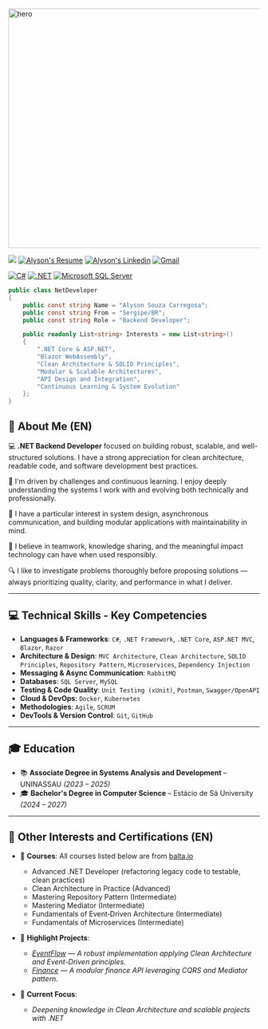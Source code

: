 ⠀⠀⠀⠀⠀⠀⠀⠀⠀⠀⠀⠀⠀⠀⠀⠀<img width="720" height="480" alt="hero" src="https://github.com/user-attachments/assets/40222a65-01ab-4693-9179-edb47614ab74" />

­­­­­­![](https://komarev.com/ghpvc/?username=alysonsz&style=for-the-badge&label=PROFILE+VIEWS)
<a href="./cv/CV - Alyson Carregosa.pdf" target="_blank">
<img src="https://img.shields.io/badge/-Download%20My%20Resume%20(pt_BR)-%23333?style=for-the-badge&logo=webb&logoColor=white" target="_blank" alt="Alyson's Resume"></a>
<a href="https://www.linkedin.com/in/alyson-carregosa/" target="_blank"><img src="https://img.shields.io/badge/-LinkedIn-%230077B5?style=for-the-badge&logo=linkedin&logoColor=white"  alt="Alyson's Linkedin" target="_blank"></a>
<a href="mailto:alysonsouza36@gmail.com" target="_blank">
![Gmail](https://img.shields.io/badge/Gmail-D14836?style=for-the-badge&logo=gmail&logoColor=white)
</a>

[![C#](https://img.shields.io/badge/C%23-239120?style=for-the-badge&logo=c-sharp&logoColor=white)]()
[![.NET](https://img.shields.io/badge/.NET-5C2D91?style=for-the-badge&logo=.net&logoColor=white)]()
[![Microsoft SQL Server](https://img.shields.io/badge/Microsoft%20SQL%20Server-CC2927.svg?style=for-the-badge&logo=Microsoft-SQL-Server&logoColor=white)]()

```csharp
public class NetDeveloper
{
    public const string Name = "Alyson Souza Carregosa";
    public const string From = "Sergipe/BR";
    public const string Role = "Backend Developer";

    public readonly List<string> Interests = new List<string>()
    {
        ".NET Core & ASP.NET",
        "Blazor WebAssembly",
        "Clean Architecture & SOLID Principles",
        "Modular & Scalable Architectures",
        "API Design and Integration",
        "Continuous Learning & System Evolution"
    };
}
```

## 🎯 About Me (EN)

💻 **.NET Backend Developer** focused on building robust, scalable, and well-structured solutions. I have a strong appreciation for clean architecture, readable code, and software development best practices.

🚀 I'm driven by challenges and continuous learning. I enjoy deeply understanding the systems I work with and evolving both technically and professionally.

🧠 I have a particular interest in system design, asynchronous communication, and building modular applications with maintainability in mind.

🤝 I believe in teamwork, knowledge sharing, and the meaningful impact technology can have when used responsibly.

🔍 I like to investigate problems thoroughly before proposing solutions — always prioritizing quality, clarity, and performance in what I deliver.

---

## 💻 Technical Skills - Key Competencies

- **Languages & Frameworks**: `C#`, `.NET Framework`, `.NET Core`, `ASP.NET MVC`, `Blazor`, `Razor`
- **Architecture & Design**: `MVC Architecture`, `Clean Architecture`, `SOLID Principles`, `Repository Pattern`, `Microservices`, `Dependency Injection`
- **Messaging & Async Communication**: `RabbitMQ`
- **Databases**: `SQL Server`, `MySQL`
- **Testing & Code Quality**: `Unit Testing (xUnit)`, `Postman`, `Swagger/OpenAPI`
- **Cloud & DevOps**: `Docker`, `Kubernetes`
- **Methodologies**: `Agile`, `SCRUM`
- **DevTools & Version Control**: `Git`, `GitHub`

---

## 🎓 Education

- 📚 **Associate Degree in Systems Analysis and Development** – UNINASSAU *(2023 – 2025)*
- 🎓 **Bachelor's Degree in Computer Science** – Estácio de Sá University *(2024 – 2027)*


---

## 🚧 Other Interests and Certifications (EN)

- 📌 **Courses**:
  All courses listed below are from [balta.io](https://balta.io/busca/backend)
  - Advanced .NET Developer (refactoring legacy code to testable, clean practices)
  - Clean Architecture in Practice (Advanced)
  - Mastering Repository Pattern (Intermediate)
  - Mastering Mediator (Intermediate)
  - Fundamentals of Event‑Driven Architecture (Intermediate)
  - Fundamentals of Microservices (Intermediate)

- 📌 **Highlight Projects**:
  - *[EventFlow](https://github.com/alysonsz/EventFlow-API) — A robust implementation applying Clean Architecture and Event-Driven principles.*
  - *[Finance](https://github.com/alysonsz/Finance-API) — A modular finance API leveraging CQRS and Mediator pattern.*

- 📌 **Current Focus**:
  - *Deepening knowledge in Clean Architecture and scalable projects with .NET* 
